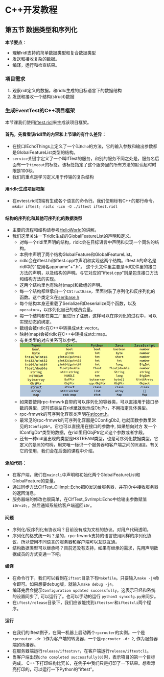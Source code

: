 # C++开发教程
## 第五节 数据类型和序列化
**本节要点**：   
* 理解ridl支持的简单数据类型和复合数据类型
* 发送和接收复杂的数据。
* 编译，运行和检查结果。

### 项目需求
1. 观察ridl定义的数据，和ridlc生成的目标语言下的数据结构
2. 发送和接收一个结构(struct)数据

### 生成EventTest的C++项目框架
本节课我们使用[iftest.ridl](../examples/iftest.ridl)来生成该项目框架。

#### 首先，先看看该ridl里的内容和上节课的有什么差异：
  * 在接口IEchoThings上定义了一个叫`Echo`的方法，它的输入参数和输出参数都是GlobalFeatureList类型的结构。
  * `service`关键字定义了一个叫IfTest的服务，和别的服务不同之处是，服务名后面有一个`timeout`的标签。该标签指定了这个服务里的所有方法的默认超时时限是100秒。
  * 我们的重点是学习定义用于传输的复杂结构

#### 用ridlc生成项目框架
  * 在evtest.ridl顶端有生成各个语言的命令行。我们使用标有C++的那行命令。   
    `mkdir iftest; ridlc -Lcn -O ./iftest iftest.ridl`

#### 结构的序列化和其他可序列化的数据类型
  * 主要的流程和结构请参考[HelloWorld](./Tut-HelloWorld_cn-1.md)的讲解。
  * 我们这里关注一下ridlc生成的GlobalFeatureList的声明和定义。
    * 对每一个ridl里声明的结构，ridlc会在目标语言中声明和实现一个同名的结构。
    * 本例中声明了两个结构GlobalFeature和GlobalFeatureList。
    * ridlc会在iftest.h和iftest.cpp中声明和实现这两个结构。iftest.h的命名是ridl中的"应用名appname"+".h"。
      这个头文件里主要是ridl文件里的接口方法的声明，以及结构的声明。与它对应的"iftest.cpp"则是包含接口方法和结构方法的实现。
    * 这两个结构里也有映射(map)和数组的声明。
    * 每一个结构都继承自一个`CStructBase`，里面封装了序列化和反序列化的函数。这个类定义在[seribase.h](../include/seribase.h)
    * 每个结构本身还重载了Serialize和Deserialize两个函数，以及`operator=`，以序列化自己的成员变量。
    * 每一个结构都在类工厂里进行了注册，这样可以在序列化的过程中，可以实现动态的绑定。
    * 数组会被ridlc在C++中转换成std::vector。
    * 映射(map)会被ridlc在C++中转换成std::map。
    * 有关类型的对应关系可以参考。   
        ![ridl数据类型和各个语言的数据类型的对照表](../pics/ridldatatype.png)
    * 如果要使用rpc-frmwrk自带的可以序列化的容器类，可以直接用于接口参数的类型，这时该类型在ridl里就表示成ObjPtr，不用指定具体类型。
    * rpc-frmwrk的可序列化容器类声明在[stlcont.h](../include/stlcont.h)。
    * 最常见的rpc-frmwrk的可序列化容器是CConfigDb2, 也就函数参数里常见的`IConfigDb*`。它也可以直接用在接口的参数中, 如果想向对方
      发一个IConfigDb*类型的数据，在ridl里用ObjPtr定义这个参数或者字段。
    * 还有一种ridl里出现的类型是HSTREAM类型，也是可序列化数据类型，它定义的是`流`的句柄，用来唯一标识一个服务器和客户端之间的`流通道`。有关它的使用，我们会在后面的课程中介绍。

#### 添加代码：
  * 在客户端，我们在`maincli`中声明和初始化两个GlobalFeatureList和GlobalFeature的变量。
  * 通过同步方法CIfTest_CliImpl::Echo把i0发送给服务器，并在i0r中接收服务器的返回消息。
  * 服务器端的修改也很简单，在CIfTest_SvrImpl::Echo中给输出参数赋值`i0r=i0;`，然后通知系统给客户端返回`i0r`。

#### 问题
  * 序列化/反序列化有协议吗？目前没有成为文档的协议。对用户代码透明。
  * 序列化的格式统一吗？是的，rpc-frwmrk支持的语言使用同样的序列化协议，所以使用不同语言的服务器和客户端可以互联互通。
  * 结构数据类型可以继承吗？目前还没有支持，如果有继承的需求，先用声明数据成员的方式变通一下吧。

#### 编译
  * 在命令行下，我们可以看到在`iftest`目录下有`Makefile`。只要输入`make -j4`命令即可。如果想要debug版，就输入`make debug -j4`。
  * 编译完后会提示`Configuration updated successfully`。这表示已经和系统的设置同步了, 可以运行了。也可以手动的运行 `python3 synccfg.py`来同步。
  * 在`iftest/release`目录下，我们应该能找到`iftestsvr`和`iftestcli`两个程序。

#### 运行
  * 在我们的iftest例子，在同一机器上启动两个`rpcrouter`的实例。一个是`rpcrouter -dr 1`作为客户端的转发器，一个是`rpcrouter -dr 2`, 作为服务器端的桥接器。
  * 在服务器端运行`release/iftestsvr`，在客户端运行`release/iftestcli`。
  * 当客户端出现`Echo completed successfully(0)`时，表示项目的第一个目标完成。
    C++下打印结构比冗长，在例子中我们只是打印了一下结果。想看漂亮打印的，可以运行一下Python的"iftest"。
